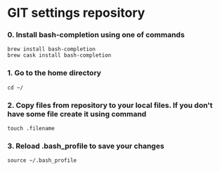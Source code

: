 # GIT settings repository

### 0. Install bash-completion using one of commands
    brew install bash-completion
    brew cask install bash-completion
### 1. Go to the home directory
    cd ~/
### 2. Copy files from repository to your local files. If you don't have some file create it using command
    touch .filename
### 3. Reload .bash_profile to save your changes
    source ~/.bash_profile
